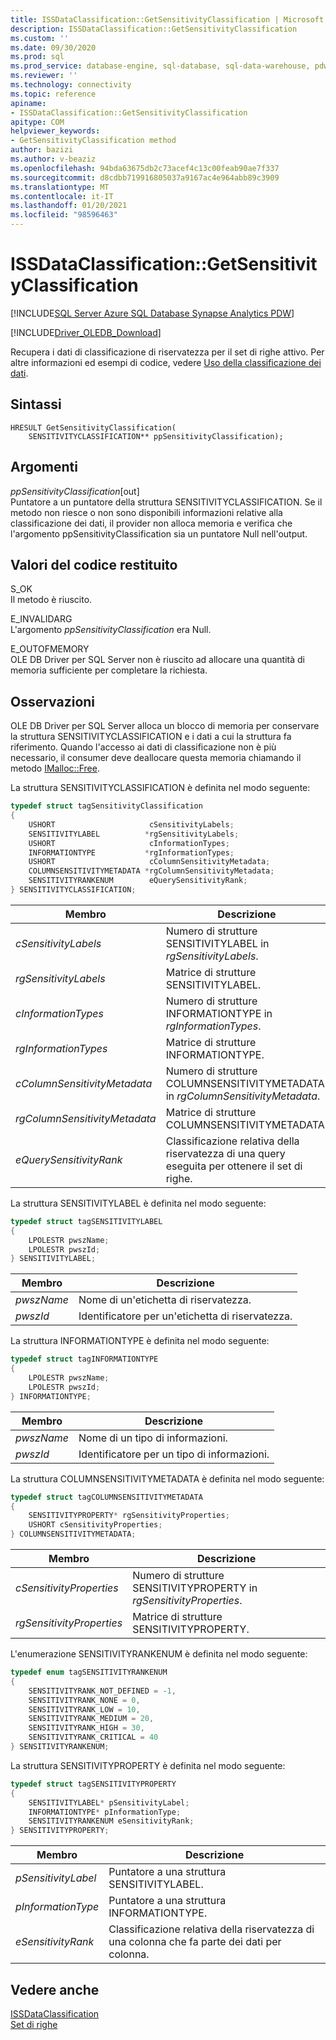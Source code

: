 ```yaml
---
title: ISSDataClassification::GetSensitivityClassification | Microsoft Docs
description: ISSDataClassification::GetSensitivityClassification
ms.custom: ''
ms.date: 09/30/2020
ms.prod: sql
ms.prod_service: database-engine, sql-database, sql-data-warehouse, pdw
ms.reviewer: ''
ms.technology: connectivity
ms.topic: reference
apiname:
- ISSDataClassification::GetSensitivityClassification
apitype: COM
helpviewer_keywords:
- GetSensitivityClassification method
author: bazizi
ms.author: v-beaziz
ms.openlocfilehash: 94bda63675db2c73acef4c13c00feab90ae7f337
ms.sourcegitcommit: d8cdbb719916805037a9167ac4e964abb89c3909
ms.translationtype: MT
ms.contentlocale: it-IT
ms.lasthandoff: 01/20/2021
ms.locfileid: "98596463"
---
```

# <a name="issdataclassificationgetsensitivityclassification"></a>ISSDataClassification::GetSensitivityClassification
[!INCLUDE[SQL Server Azure SQL Database Synapse Analytics PDW](../../../includes/applies-to-version/sql-asdb-asa.md)]

[!INCLUDE[Driver_OLEDB_Download](../../../includes/driver_oledb_download.md)]

  Recupera i dati di classificazione di riservatezza per il set di righe attivo. Per altre informazioni ed esempi di codice, vedere [Uso della classificazione dei dati](../features/using-data-classification.md).  
  
## <a name="syntax"></a>Sintassi  
  
```  
HRESULT GetSensitivityClassification(
    SENSITIVITYCLASSIFICATION** ppSensitivityClassification);
```  
  
## <a name="arguments"></a>Argomenti  
  *ppSensitivityClassification*[out]  
 Puntatore a un puntatore della struttura SENSITIVITYCLASSIFICATION. Se il metodo non riesce o non sono disponibili informazioni relative alla classificazione dei dati, il provider non alloca memoria e verifica che l'argomento ppSensitivityClassification sia un puntatore Null nell'output.  
  
## <a name="return-code-values"></a>Valori del codice restituito  
 S_OK  
 Il metodo è riuscito.    
  
 E_INVALIDARG  
 L'argomento *ppSensitivityClassification* era Null.  
  
 E_OUTOFMEMORY  
 OLE DB Driver per SQL Server non è riuscito ad allocare una quantità di memoria sufficiente per completare la richiesta.  

  
## <a name="remarks"></a>Osservazioni  
OLE DB Driver per SQL Server alloca un blocco di memoria per conservare la struttura SENSITIVITYCLASSIFICATION e i dati a cui la struttura fa riferimento. Quando l'accesso ai dati di classificazione non è più necessario, il consumer deve deallocare questa memoria chiamando il metodo [IMalloc::Free](/windows/win32/api/objidl/nf-objidl-imalloc-free).  
  
 La struttura SENSITIVITYCLASSIFICATION è definita nel modo seguente:
  
```cpp
typedef struct tagSensitivityClassification
{
    USHORT                     cSensitivityLabels;
    SENSITIVITYLABEL          *rgSensitivityLabels;
    USHORT                     cInformationTypes;
    INFORMATIONTYPE           *rgInformationTypes;
    USHORT                     cColumnSensitivityMetadata;
    COLUMNSENSITIVITYMETADATA *rgColumnSensitivityMetadata;
    SENSITIVITYRANKENUM        eQuerySensitivityRank;
} SENSITIVITYCLASSIFICATION;
```  

|Membro|Descrizione|  
|------------|-----------------|  
|*cSensitivityLabels*|Numero di strutture SENSITIVITYLABEL in *rgSensitivityLabels*.|  
|*rgSensitivityLabels*|Matrice di strutture SENSITIVITYLABEL.|  
|*cInformationTypes*|Numero di strutture INFORMATIONTYPE in *rgInformationTypes*.|  
|*rgInformationTypes*|Matrice di strutture INFORMATIONTYPE.|  
|*cColumnSensitivityMetadata*|Numero di strutture COLUMNSENSITIVITYMETADATA in *rgColumnSensitivityMetadata*.|  
|*rgColumnSensitivityMetadata*|Matrice di strutture COLUMNSENSITIVITYMETADATA.|  
|*eQuerySensitivityRank*|Classificazione relativa della riservatezza di una query eseguita per ottenere il set di righe.|  

La struttura SENSITIVITYLABEL è definita nel modo seguente:
```cpp
typedef struct tagSENSITIVITYLABEL
{
    LPOLESTR pwszName;
    LPOLESTR pwszId;
} SENSITIVITYLABEL;
```

|Membro|Descrizione|  
|------------|-----------------|  
|*pwszName*|Nome di un'etichetta di riservatezza.|  
|*pwszId*|Identificatore per un'etichetta di riservatezza.|  

La struttura INFORMATIONTYPE è definita nel modo seguente:
```cpp
typedef struct tagINFORMATIONTYPE
{
    LPOLESTR pwszName;
    LPOLESTR pwszId;
} INFORMATIONTYPE;
```

|Membro|Descrizione|  
|------------|-----------------|  
|*pwszName*|Nome di un tipo di informazioni.|  
|*pwszId*|Identificatore per un tipo di informazioni.|  

La struttura COLUMNSENSITIVITYMETADATA è definita nel modo seguente:
```cpp
typedef struct tagCOLUMNSENSITIVITYMETADATA
{
    SENSITIVITYPROPERTY* rgSensitivityProperties;
    USHORT cSensitivityProperties;
} COLUMNSENSITIVITYMETADATA;
```

|Membro|Descrizione|  
|------------|-----------------|  
|*cSensitivityProperties*|Numero di strutture SENSITIVITYPROPERTY in *rgSensitivityProperties*.|  
|*rgSensitivityProperties*|Matrice di strutture SENSITIVITYPROPERTY.|  

L'enumerazione SENSITIVITYRANKENUM è definita nel modo seguente:
```cpp
typedef enum tagSENSITIVITYRANKENUM
{
    SENSITIVITYRANK_NOT_DEFINED = -1,
    SENSITIVITYRANK_NONE = 0,
    SENSITIVITYRANK_LOW = 10,
    SENSITIVITYRANK_MEDIUM = 20,
    SENSITIVITYRANK_HIGH = 30,
    SENSITIVITYRANK_CRITICAL = 40
} SENSITIVITYRANKENUM;
```

La struttura SENSITIVITYPROPERTY è definita nel modo seguente:
```cpp
typedef struct tagSENSITIVITYPROPERTY
{
    SENSITIVITYLABEL* pSensitivityLabel;
    INFORMATIONTYPE* pInformationType;
    SENSITIVITYRANKENUM eSensitivityRank;
} SENSITIVITYPROPERTY;
```

|Membro|Descrizione|  
|------------|-----------------|  
|*pSensitivityLabel*|Puntatore a una struttura SENSITIVITYLABEL.|  
|*pInformationType*|Puntatore a una struttura INFORMATIONTYPE.|  
|*eSensitivityRank*|Classificazione relativa della riservatezza di una colonna che fa parte dei dati per colonna.|  

## <a name="see-also"></a>Vedere anche  
 [ISSDataClassification](../../oledb/ole-db-interfaces/issdataclassification-ole-db.md)  
 [Set di righe](../ole-db-rowsets/rowsets.md)  
